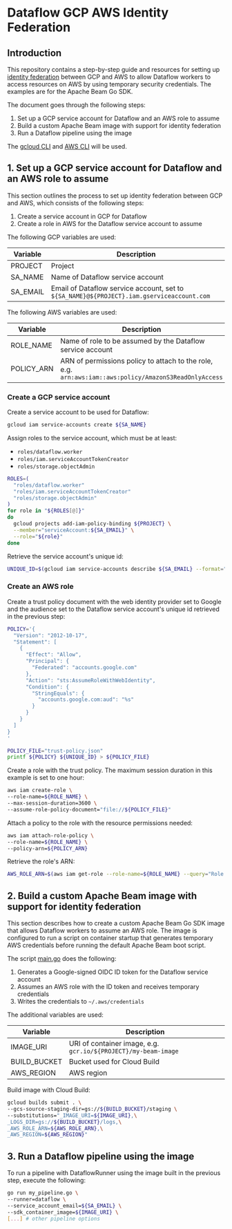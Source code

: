 # Dataflow GCP AWS Identity Federation

## Introduction

This repository contains a step-by-step guide and resources for setting
up [identity federation](https://docs.aws.amazon.com/IAM/latest/UserGuide/id_roles_providers_oidc.html) between GCP and
AWS to allow Dataflow workers to access resources on AWS by using temporary security credentials. The examples are for
the Apache Beam Go SDK.

The document goes through the following steps:

1. Set up a GCP service account for Dataflow and an AWS role to assume
2. Build a custom Apache Beam image with support for identity federation
3. Run a Dataflow pipeline using the image

The [gcloud CLI](https://cloud.google.com/sdk/gcloud) and [AWS CLI](https://aws.amazon.com/cli/) will be used.

## 1. Set up a GCP service account for Dataflow and an AWS role to assume

This section outlines the process to set up identity federation between GCP and AWS, which consists of the following
steps:

1. Create a service account in GCP for Dataflow
2. Create a role in AWS for the Dataflow service account to assume

The following GCP variables are used:

| Variable | Description                                                                               |
|----------|-------------------------------------------------------------------------------------------|
| PROJECT  | Project                                                                                   |
| SA_NAME  | Name of Dataflow service account                                                          |
| SA_EMAIL | Email of Dataflow service account, set to `${SA_NAME}@${PROJECT}.iam.gserviceaccount.com` |

The following AWS variables are used:

| Variable   | Description                                                                                            |
|------------|--------------------------------------------------------------------------------------------------------|
| ROLE_NAME  | Name of role to be assumed by the Dataflow service account                                             |
| POLICY_ARN | ARN of permissions policy to attach to the role, e.g. `arn:aws:iam::aws:policy/AmazonS3ReadOnlyAccess` |

### Create a GCP service account

Create a service account to be used for Dataflow:

```bash
gcloud iam service-accounts create ${SA_NAME}
```

Assign roles to the service account, which must be at least:

- `roles/dataflow.worker`
- `roles/iam.serviceAccountTokenCreator`
- `roles/storage.objectAdmin`

```bash
ROLES=(
  "roles/dataflow.worker"
  "roles/iam.serviceAccountTokenCreator"
  "roles/storage.objectAdmin"
)
for role in "${ROLES[@]}"
do
  gcloud projects add-iam-policy-binding ${PROJECT} \
  --member="serviceAccount:${SA_EMAIL}" \
  --role="${role}"
done
```

Retrieve the service account's unique id:

```bash
UNIQUE_ID=$(gcloud iam service-accounts describe ${SA_EMAIL} --format="value(uniqueId)")
````

### Create an AWS role

Create a trust policy document with the web identity provider set to Google and the audience set to the Dataflow service
account's unique id retrieved in the previous step:

```bash
POLICY='{
  "Version": "2012-10-17",
  "Statement": [
    {
      "Effect": "Allow",
      "Principal": {
        "Federated": "accounts.google.com"
      },
      "Action": "sts:AssumeRoleWithWebIdentity",
      "Condition": {
        "StringEquals": {
          "accounts.google.com:aud": "%s"
        }
      }
    }
  ]
}
'

POLICY_FILE="trust-policy.json"
printf ${POLICY} ${UNIQUE_ID} > ${POLICY_FILE}
```

Create a role with the trust policy. The maximum session duration in this example is set to one hour:

```bash
aws iam create-role \
--role-name=${ROLE_NAME} \
--max-session-duration=3600 \
--assume-role-policy-document="file://${POLICY_FILE}"
```

Attach a policy to the role with the resource permissions needed:

```bash
aws iam attach-role-policy \
--role-name=${ROLE_NAME} \
--policy-arn=${POLICY_ARN}
```

Retrieve the role's ARN:

```bash
AWS_ROLE_ARN=$(aws iam get-role --role-name=${ROLE_NAME} --query="Role.Arn" --output=text)
```

## 2. Build a custom Apache Beam image with support for identity federation

This section describes how to create a custom Apache Beam Go SDK image that allows Dataflow workers to assume an AWS
role. The image is configured to run a script on container startup that generates temporary AWS credentials before
running the default Apache Beam boot script.

The script [main.go](main.go) does the following:

1. Generates a Google-signed OIDC ID token for the Dataflow service account
2. Assumes an AWS role with the ID token and receives temporary credentials
3. Writes the credentials to `~/.aws/credentials`

The additional variables are used:

| Variable     | Description                                                    |
|--------------|----------------------------------------------------------------|
| IMAGE_URI    | URI of container image, e.g. `gcr.io/${PROJECT}/my-beam-image` |
| BUILD_BUCKET | Bucket used for Cloud Build                                    |
| AWS_REGION   | AWS region                                                     |

Build image with Cloud Build:

```bash
gcloud builds submit . \
--gcs-source-staging-dir=gs://${BUILD_BUCKET}/staging \
--substitutions="_IMAGE_URI=${IMAGE_URI},\
_LOGS_DIR=gs://${BUILD_BUCKET}/logs,\
_AWS_ROLE_ARN=${AWS_ROLE_ARN},\
_AWS_REGION=${AWS_REGION}"
```

## 3. Run a Dataflow pipeline using the image

To run a pipeline with DataflowRunner using the image built in the previous step, execute the following:

```bash
go run my_pipeline.go \
--runner=dataflow \
--service_account_email=${SA_EMAIL} \
--sdk_container_image=${IMAGE_URI} \
[...] # other pipeline options
```
